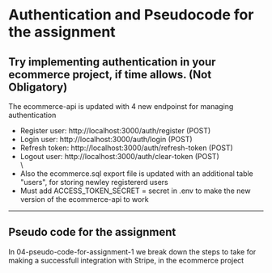 # Authentication and Pseudocode for the assignment

## Try implementing authentication in your ecommerce project, if time allows. (Not Obligatory)
The ecommerce-api is updated with 4 new endpoinst for managing authentication
- Register user: http://localhost:3000/auth/register (POST)
- Login user: http://localhost:3000/auth/login (POST)
- Refresh token: http://localhost:3000/auth/refresh-token (POST)
- Logout user: http://localhost:3000/auth/clear-token (POST)
\
\
- Also the ecommerce.sql export file is updated with an additional table "users", for storing newley registererd users
- Must add ACCESS_TOKEN_SECRET = secret in .env to make the new version of the ecommerce-api to work 

***

## Pseudo code for the assignment
In 04-pseudo-code-for-assignment-1 we break down the steps to take for making a successfull integration with Stripe, in the ecommerce project
